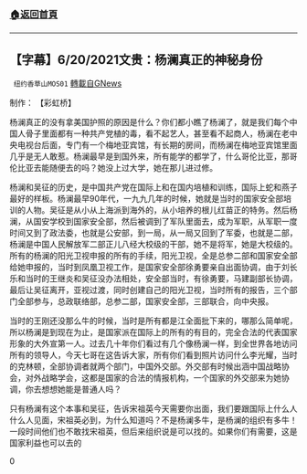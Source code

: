 ###  [:house:返回首頁](https://github.com/ourhimalayas/txt)
---

## 【字幕】6/20/2021文贵：杨澜真正的神秘身份
` 纽约香草山MOS01` [轉載自GNews](https://gnews.org/zh-hans/1337529/)

制作： 【彩虹桥】

杨澜真正的没有拿美国护照的原因是什么？你们都小瞧了杨澜了，就是我们每个中国人骨子里面都有一种共产党植的毒，看不起艺人，甚至看不起商人，杨澜在老中央电视台后面，专门有一个梅地亚宾馆，有长期的房间，而杨澜在梅地亚宾馆里面几乎是无人敢惹。杨澜最早是到国外来，所有能学的都学了，什么哥伦比亚，那哥伦比亚去能随便去的吗？她没上过大学，她在那儿进过修。

杨澜和吴征的历史，是中国共产党在国际上和在国内培植和训练，国际上蛇和燕子最好的样板。杨澜最早90年代，一九九几年的时候，她就是当时的国家安全部培训的人物。吴征是从小从上海派到海外的，从小培养的根儿红苗正的特务。然后杨澜，从国安学校到国家安全部，然后被调到了军队里面去，成为军职，从军职一度时间又到了政法委，也就是公安部，到一局，从一局又回到了军委，也就是二部，杨澜是中国人民解放军二部正儿八经大校级的干部，她不是将军，她是大校级的。所有的杨澜的阳光卫视申报的所有的手续，阳光卫视，全是总参二部和国家安全部给她申报的，当时到凤凰卫视工作，是国家安全部徐勇要亲自出面协调，由于刘长乐和当时的王继炎和吴征没办法相处，安全部当时，有徐勇要，马建副部长协调，最后让吴征离开，亚视过渡，同时创建自己的阳光卫视，当时所有的报告，三个部门全部参与，总政联络部，总参二部，国家安全部，三部联合，向中央报。

当时的王刚还没那么牛的时候，当时是所有都是江全面批下来的，哪那么简单呢，所以杨澜是到现在为止，是国家派在国际上的所有的有目的，完全合法的代表国家形象的大外宣第一人。过去几十年你们看过有几个像杨澜一样，到全世界各地访问所有的领导人，今天七哥在这告诉大家，所有你们看到照片访问什么李光耀，当时的克林顿，全部协调者就两个部门，中国外交部。外交部有时候出涵中国战略协会，对外战略学会，这都是国家的合法的情报机构，一个国家的外交部来为她协调，你去想想她能是普通人吗？

只有杨澜有这个本事和吴征，告诉宋祖英今天需要你出面，我们要跟国际上什么人什么人见面，宋祖英必到，为什么知道吗？不是杨澜多牛，是杨澜的组织有多牛！一段时间他们也不敢找宋祖英，但后来组织说是可以找的。如果你们有需要，这是国家利益也可以去的

0
